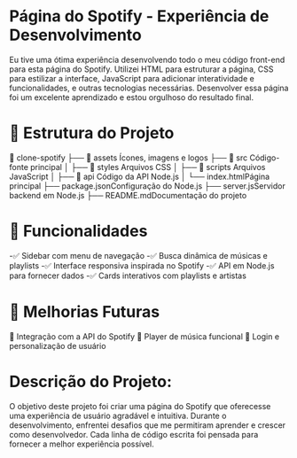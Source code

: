 # Página do Spotify - Experiência de Desenvolvimento

Eu tive uma ótima experiência desenvolvendo todo o meu código front-end para esta página do Spotify. 
Utilizei HTML para estruturar a página, CSS para estilizar a interface, JavaScript para adicionar interatividade e funcionalidades, e outras tecnologias necessárias. Desenvolver essa página foi um excelente aprendizado e estou orgulhoso do resultado final.

# 📂 Estrutura do Projeto

📂 clone-spotify ├── 📁 assets Ícones, imagens e logos ├── 📁 src Código-fonte principal │ ├── 📁 styles Arquivos CSS │ ├── 📁 scripts Arquivos JavaScript │ ├── 📁 api Código da API Node.js │ └── index.htmlPágina principal ├── package.jsonConfiguração do Node.js ├── server.jsServidor backend em Node.js ├── README.mdDocumentação do projeto

# 🎯 Funcionalidades

-✅ Sidebar com menu de navegação 
-✅ Busca dinâmica de músicas e playlists 
-✅ Interface responsiva inspirada no Spotify 
-✅ API em Node.js para fornecer dados 
-✅ Cards interativos com playlists e artistas

# 🌟 Melhorias Futuras

🔹 Integração com a API do Spotify
🔹 Player de música funcional
🔹 Login e personalização de usuário

# Descrição do Projeto:

O objetivo deste projeto foi criar uma página do Spotify que oferecesse uma experiência de usuário agradável e intuitiva. Durante o desenvolvimento, enfrentei desafios que me permitiram aprender e crescer como desenvolvedor. Cada linha de código escrita foi pensada para fornecer a melhor experiência possível.
